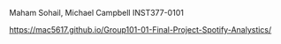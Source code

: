 Maham Sohail, Michael Campbell
INST377-0101

https://mac5617.github.io/Group101-01-Final-Project-Spotify-Analystics/
